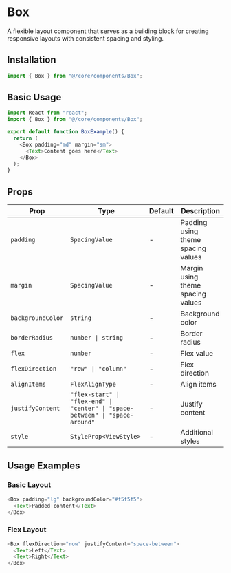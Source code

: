 # Box

A flexible layout component that serves as a building block for creating responsive layouts with consistent spacing and styling.

## Installation

```typescript
import { Box } from "@/core/components/Box";
```

## Basic Usage

```typescript
import React from "react";
import { Box } from "@/core/components/Box";

export default function BoxExample() {
  return (
    <Box padding="md" margin="sm">
      <Text>Content goes here</Text>
    </Box>
  );
}
```

## Props

| Prop              | Type                                                                          | Default | Description                        |
| ----------------- | ----------------------------------------------------------------------------- | ------- | ---------------------------------- |
| `padding`         | `SpacingValue`                                                                | -       | Padding using theme spacing values |
| `margin`          | `SpacingValue`                                                                | -       | Margin using theme spacing values  |
| `backgroundColor` | `string`                                                                      | -       | Background color                   |
| `borderRadius`    | `number \| string`                                                            | -       | Border radius                      |
| `flex`            | `number`                                                                      | -       | Flex value                         |
| `flexDirection`   | `"row" \| "column"`                                                           | -       | Flex direction                     |
| `alignItems`      | `FlexAlignType`                                                               | -       | Align items                        |
| `justifyContent`  | `"flex-start" \| "flex-end" \| "center" \| "space-between" \| "space-around"` | -       | Justify content                    |
| `style`           | `StyleProp<ViewStyle>`                                                        | -       | Additional styles                  |

## Usage Examples

### Basic Layout

```typescript
<Box padding="lg" backgroundColor="#f5f5f5">
  <Text>Padded content</Text>
</Box>
```

### Flex Layout

```typescript
<Box flexDirection="row" justifyContent="space-between">
  <Text>Left</Text>
  <Text>Right</Text>
</Box>
```
